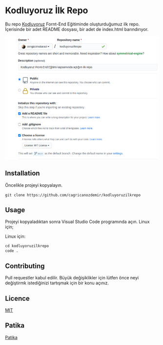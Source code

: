 # Kodluyoruz İlk Repo

Bu repo [Kodluyoruz](https://kodluyoruz.org) Fornt-End Eğitiminde oluşturduğumuz ilk repo. İçerisinde bir adet README dosyası, bir adet de index.html barındırıyor.

![image](https://raw.githubusercontent.com/Kodluyoruz/taskforce/main/git/odev1/figures/github.png)

## Installation

Öncelikle projeyi kopyalayın.

`git clone https://github.com/cagricanozdemir/kodluyoruzilkrepo`

## Usage

Projeyi kopyaladıktan sonra Visual Studio Code programında açın. Linux için;

Linux için:

```
cd kodluyoruzilkrepo
code .
```

## Contributing

Pull requestler kabul edilir. Büyük değişiklikler için lütfen önce neyi değiştirmk istediğinizi tartışmak için bir konu açınız.

## Licence

[MIT](https://choosealicense.com/licenses/mit/)

## Patika

[Patika](https://patika.dev)